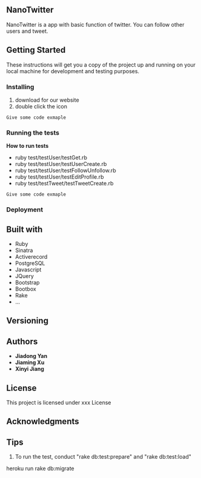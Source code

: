 ## NanoTwitter
NanoTwitter is a app with basic function of twitter. You can follow other users and tweet.

## Getting Started
These instructions will get you a copy of the project up and running on your local machine for development and testing purposes.
### Installing
1. download for our website
2. double click the icon
```
Give some code exmaple
```

### Running the tests
**How to run tests**
* ruby test/testUser/testGet.rb
* ruby test/testUser/testUserCreate.rb
* ruby test/testUser/testFollowUnfollow.rb
* ruby test/testUser/testEditProfile.rb
* ruby test/testTweet/testTweetCreate.rb
```
Give some code exmaple
```
### Deployment

## Built with
* Ruby
* Sinatra
* Activerecord
* PostgreSQL
* Javascript
* JQuery
* Bootstrap
* Bootbox
* Rake
* ...

## Versioning

## Authors
* **Jiadong Yan**
* **Jiaming Xu**
* **Xinyi Jiang**

## License
This project is licensed under xxx License
## Acknowledgments

## Tips

1. To run the test, conduct "rake db:test:prepare" and "rake db:test:load"

heroku run rake db:migrate
